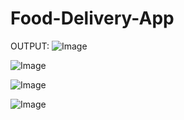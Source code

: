# Food-Delivery-App

OUTPUT:
![Image](https://github.com/user-attachments/assets/10637b00-676d-45bd-916e-1bef5608c171)

![Image](https://github.com/user-attachments/assets/f223b68d-a417-4794-a1b0-7314c0767307)

![Image](https://github.com/user-attachments/assets/b97ddca1-073f-4c02-9ea9-14bb3c85c98f)

![Image](https://github.com/user-attachments/assets/f47b16ae-177c-447d-95db-7748ee95f373)
